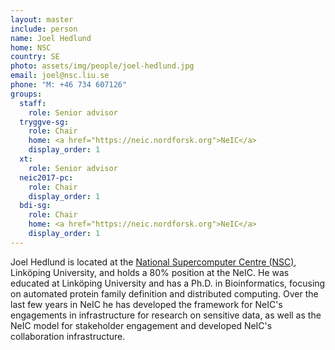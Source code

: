 ```yaml
---
layout: master
include: person
name: Joel Hedlund
home: NSC
country: SE
photo: assets/img/people/joel-hedlund.jpg
email: joel@nsc.liu.se
phone: "M: +46 734 607126"
groups:
  staff:
    role: Senior advisor
  tryggve-sg:
    role: Chair
    home: <a href="https://neic.nordforsk.org">NeIC</a>
    display_order: 1
  xt:
    role: Senior advisor
  neic2017-pc:
    role: Chair
    display_order: 1
  bdi-sg:
    role: Chair
    home: <a href="https://neic.nordforsk.org">NeIC</a>
    display_order: 1
---
```


Joel Hedlund is located at the  [National Supercomputer Centre
(NSC)](http://www.nsc.liu.se), Linköping University, and holds a 80% position at
the NeIC. He was educated at Linköping University and has a Ph.D. in
Bioinformatics, focusing on automated protein family definition and distributed
computing. Over the last few years in NeIC he has developed the framework for
NeIC's engagements in infrastructure for research on sensitive data, as well as
the NeIC model for stakeholder engagement and developed NeIC's collaboration
infrastructure.
